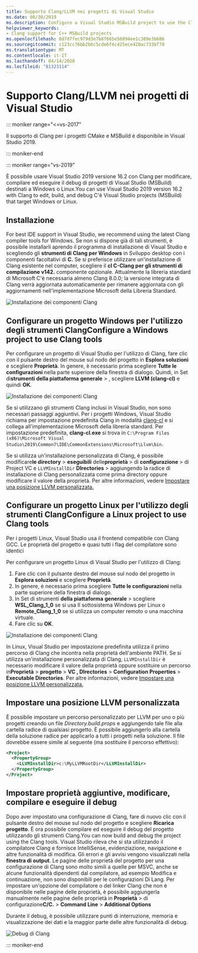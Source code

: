 ```yaml
---
title: Supporto Clang/LLVM nei progetti di Visual Studio
ms.date: 08/30/2019
ms.description: Configure a Visual Studio MSBuild project to use the Clang/LLVM toolchain.
helpviewer_keywords:
- Clang support for C++ MSBuild projects
ms.openlocfilehash: 8d7d7fec979d3e7b8f665e56094ee1c309e3b686
ms.sourcegitcommit: c123cc76bb2b6c5cde6f4c425ece420ac733bf70
ms.translationtype: MT
ms.contentlocale: it-IT
ms.lasthandoff: 04/14/2020
ms.locfileid: "81323114"
---
```

# <a name="clangllvm-support-in-visual-studio-projects"></a>Supporto Clang/LLVM nei progetti di Visual Studio

::: moniker range="<=vs-2017"

Il supporto di Clang per i progetti CMake e MSBuild è disponibile in Visual Studio 2019.

::: moniker-end

::: moniker range="vs-2019"

È possibile usare Visual Studio 2019 versione 16.2 con Clang per modificare, compilare ed eseguire il debug di progetti di Visual Studio (MSBuild) destinati a Windows o Linux.You can use Visual Studio 2019 version 16.2 with Clang to edit, build, and debug C'è Visual Studio projects (MSBuild) that target Windows or Linux.

## <a name="install"></a>Installazione

For best IDE support in Visual Studio, we recommend using the latest Clang compiler tools for Windows. Se non si dispone già di tali strumenti, è possibile installarli aprendo il programma di installazione di Visual Studio e scegliendo gli **strumenti di Clang per Windows** in Sviluppo desktop con i componenti facoltativi di **C.** Se si preferisce utilizzare un'installazione di Clang esistente nel computer, scegliere il **cl C-Clang per gli strumenti di compilazione v142.** componente opzionale. Attualmente la libreria standard di Microsoft C'è necessaria almeno Clang 8.0.0; la versione integrata di Clang verrà aggiornata automaticamente per rimanere aggiornata con gli aggiornamenti nell'implementazione Microsoft della Libreria Standard.

![Installazione dei componenti Clang](media/clang-install-vs2019.png)

## <a name="configure-a-windows-project-to-use-clang-tools"></a>Configurare un progetto Windows per l'utilizzo degli strumenti ClangConfigure a Windows project to use Clang tools

Per configurare un progetto di Visual Studio per l'utilizzo di Clang, fare clic con il pulsante destro del mouse sul nodo del progetto in **Esplora soluzioni** e scegliere **Proprietà**. In genere, è necessario prima scegliere **Tutte le configurazioni** nella parte superiore della finestra di dialogo. Quindi, in Set di**strumenti della piattaforma** **generale** > , scegliere **LLVM (clang-cl)** e quindi **OK**.

![Installazione dei componenti Clang](media/clang-msbuild-prop-page.png)

Se si utilizzano gli strumenti Clang inclusi in Visual Studio, non sono necessari passaggi aggiuntivi. Per i progetti Windows, Visual Studio richiama per impostazione predefinita Clang in modalità [clang-cl](https://llvm.org/devmtg/2014-04/PDFs/Talks/clang-cl.pdf) e si collega all'implementazione Microsoft della libreria standard. Per impostazione predefinita, **clang-cl.exe** si trova in `C:\Program Files (x86)\Microsoft Visual Studio\2019\Common7\IDE\CommonExtensions\Microsoft\Llvm\bin`.

Se si utilizza un'installazione personalizzata di Clang, è possibile modificare**le directory** > **eseguibili** delle**proprietà** > di **configurazione** > di Project VC e `LLVMInstallDir` **DIrectories** > aggiungendo la radice di installazione di Clang personalizzata come prima directory oppure modificare il valore della proprietà. Per altre informazioni, vedere [Impostare una posizione LLVM personalizzata.](#custom_llvm_location)

## <a name="configure-a-linux-project-to-use-clang-tools"></a>Configurare un progetto Linux per l'utilizzo degli strumenti ClangConfigure a Linux project to use Clang tools

Per i progetti Linux, Visual Studio usa il frontend compatibile con Clang GCC. Le proprietà del progetto e quasi tutti i flag del compilatore sono identici

Per configurare un progetto Linux di Visual Studio per l'utilizzo di Clang:

1. Fare clic con il pulsante destro del mouse sul nodo del progetto in **Esplora soluzioni** e scegliere **Proprietà**.
1. In genere, è necessario prima scegliere **Tutte le configurazioni** nella parte superiore della finestra di dialogo.
1. In Set di strumenti **della piattaforma** **generale** > scegliere **WSL_Clang_1_0** se si usa Il sottosistema Windows per Linux o **Remote_Clang_1_0** se si utilizza un computer remoto o una macchina virtuale.
1. Fare clic su **OK**.

![Installazione dei componenti Clang](media/clang-msbuild-prop-page.png)

In Linux, Visual Studio per impostazione predefinita utilizza il primo percorso di Clang che incontra nella proprietà dell'ambiente PATH. Se si utilizza un'installazione personalizzata di Clang, `LLVMInstallDir` è necessario modificare il valore della proprietà oppure sostituire un percorso in**Proprietà** >  **progetto** > **VC , DIrectories** > **Configuration Properties** > **Executable Directories**. Per altre informazioni, vedere [Impostare una posizione LLVM personalizzata.](#custom_llvm_location)

## <a name="set-a-custom-llvm-location"></a><a name="custom_llvm_location"></a>Impostare una posizione LLVM personalizzata

È possibile impostare un percorso personalizzato per LLVM per uno o più progetti creando un file *Directory.build.props* e aggiungendo tale file alla cartella radice di qualsiasi progetto. È possibile aggiungerlo alla cartella della soluzione radice per applicarlo a tutti i progetti nella soluzione. Il file dovrebbe essere simile al seguente (ma sostituire il percorso effettivo):

```xml
<Project>
  <PropertyGroup>
    <LLVMInstallDir>c:\MyLLVMRootDir</LLVMInstallDir>
  </PropertyGroup>
</Project>
```

## <a name="set-additional-properties-edit-build-and-debug"></a>Impostare proprietà aggiuntive, modificare, compilare e eseguire il debug

Dopo aver impostato una configurazione di Clang, fare di nuovo clic con il pulsante destro del mouse sul nodo del progetto e scegliere **Ricarica progetto**. È ora possibile compilare ed eseguire il debug del progetto utilizzando gli strumenti Clang.You can now build and debug the project using the Clang tools. Visual Studio rileva che si sta utilizzando il compilatore Clang e fornisce IntelliSense, evidenziazione, navigazione e altre funzionalità di modifica. Gli errori e gli avvisi vengono visualizzati nella **finestra di output**. Le pagine delle proprietà del progetto per una configurazione di Clang sono molto simili a quelle per MSVC, anche se alcune funzionalità dipendenti dal compilatore, ad esempio Modifica e continuazione, non sono disponibili per le configurazioni Di Lang. Per impostare un'opzione del compilatore o del linker Clang che non è disponibile nelle pagine delle proprietà, è possibile aggiungerla manualmente nelle pagine delle proprietà in **Proprietà** > di configurazione**C/C.** > **Command Line** > **Additional Options**

Durante il debug, è possibile utilizzare punti di interruzione, memoria e visualizzazione dei dati e la maggior parte delle altre funzionalità di debug.  

![Debug di Clang](media/clang-debug-msbuild.png)

::: moniker-end
